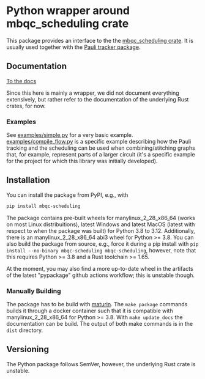 # Python wrapper around  mbqc_scheduling crate

This package provides an interface to the the [mbqc_scheduling crate]. It is usually used
together with the [Pauli tracker package].

## Documentation

[To the docs]

Since this here is mainly a wrapper, we did not document everything extensively, but
rather refer to the documentation of the underlying Rust crates, for now.

### Examples

See [examples/simple.py] for a very basic example. [examples/compile_flow.py] is a
specific example describing how the Pauli tracking and the scheduling can be used when
combining/stitching graphs that, for example, represent parts of a larger circuit (it's a
specific example for the project for which this library was initially developed).

## Installation

You can install the package from PyPI, e.g., with
```bash
pip install mbqc-scheduling
```
The package contains pre-built wheels for manylinux\_2\_28\_x86\_64 (works on most Linux
distribuitions), latest Windows and latest MacOS (latest with respect to when the package
was built) for Python 3.8 to 3.12. Additionally, there is an manylinux\_2\_28\_x86\_64
abi3 wheel for Python >= 3.8. You can also build the package from source, e.g., force it
during a pip install with `pip install --no-binary mbqc-scheduling mbqc-scheduling`,
however, note that this requires Python >= 3.8 and a Rust toolchain >= 1.65.

At the moment, you may also find a more up-to-date wheel in the artifacts of the latest
"pypackage" github actions workflow; this is unstable though.

### Manually Building

The package has to be build with [maturin]. The `make package` commands builds it through
a docker container such that it is compatible with manylinux\_2\_28\_x86\_64 for Python >=
3.8. With `make update_docs` the documentation can be build. The output of both make
commands is in the `dist` directory.

## Versioning

The Python package follows SemVer, however, the underlying Rust crate is unstable.

[examples/simple.py]: https://github.com/taeruh/mbqc_scheduling/blob/main/pauli_tracker/python_lib/examples/simple.py
[examples/compile_flow.py]: https://github.com/taeruh/mbqc_scheduling/blob/main/pauli_tracker/python_lib/examples/compile_flow.py
[manylinux]: https://github.com/pypa/manylinux
[maturin]: https://github.com/PyO3/maturin
[mbqc_scheduling crate]: https://github.com/taeruh/mbqc_scheduling/tree/main/mbqc_scheduling
[pauli_tracker crate's documentation]: https://docs.rs/pauli_tracker/latest/pauli_tracker/
[Pauli tracker package]: https://github.com/taeruh/pauli_tracker/tree/main/python_lib#readme
[To the docs]: https://taeruh.github.io/mbqc_scheduling/
[#1444]: https://github.com/PyO3/pyo3/issues/1444
